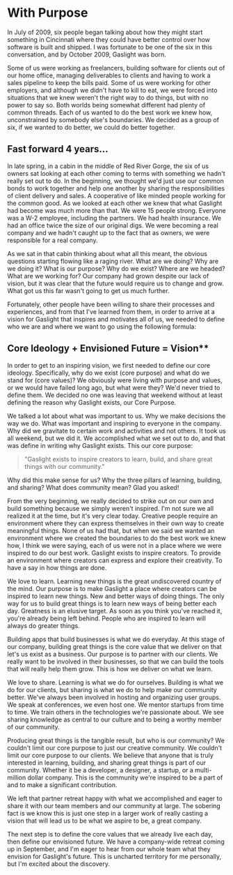# With Purpose

In July of 2009, six people began talking about how they might start something in Cincinnati where they could have better control over how software is built and shipped. I was fortunate to be one of the six in this conversation, and by October 2009, Gaslight was born.

Some of us were working as freelancers, building software for clients out of our home office, managing deliverables to clients and having to work a sales pipeline to keep the bills paid. Some of us were working for other employers, and although we didn't have to kill to eat, we were forced into situations that we knew weren't the right way to do things, but with no power to say so. Both worlds being somewhat different had plenty of common threads. Each of us wanted to do the best work we knew how, unconstrained by somebody else's boundaries. We decided as a group of six, if we wanted to do better, we could do better together.

## Fast forward 4 years...

In late spring, in a cabin in the middle of Red River Gorge, the six of us owners sat looking at each other coming to terms with something we hadn't really set out to do. In the beginning, we thought we'd just use our common bonds to work together and help one another by sharing the responsibilities of client delivery and sales. A cooperative of like minded people working for the common good. As we looked at each other we knew that what Gaslight had become was much more than that. We were 15 people strong. Everyone was a W-2 employee, including the partners. We had health insurance. We had an office twice the size of our original digs. We were becoming a real company and we hadn't caught up to the fact that as owners, we were responsible for a real company.

As we sat in that cabin thinking about what all this meant, the obvious questions starting flowing like a raging river. What are we doing? Why are we doing it? What is our purpose? Why do we exist? Where are we headed? What are we working for? Our company had grown despite our lack of vision, but it was clear that the future would require us to change and grow. What got us this far wasn't going to get us much further.

Fortunately, other people have been willing to share their processes and experiences, and from that I've learned from them, in order to arrive at a vision for Gaslight that inspires and motivates all of us, we needed to define who we are and where we want to go using the following formula:

## Core Ideology + Envisioned Future = Vision**

In order to get to an inspiring vision, we first needed to define our core ideology. Specifically, why do we exist (core purpose) and what do we stand for (core values)? We obviously were living with purpose and values, or we would have failed long ago, but what were they? We'd never tried to define them. We decided no one was leaving that weekend without at least defining the reason why Gaslight exists, our Core Purpose.

We talked a lot about what was important to us. Why we make decisions the way we do. What was important and inspiring to everyone in the company. Why did we gravitate to certain work and activities and not others. It took us all weekend, but we did it. We accomplished what we set out to do, and that was define in writing why Gaslight exists. This our core purpose:

> "Gaslight exists to inspire creators to learn, build, and share great things with our community."

Why did this make sense for us? Why the three pillars of learning, building, and sharing? What does community mean?  Glad you asked!

From the very beginning, we really decided to strike out on our own and build something because we simply weren't inspired. I'm not sure we all realized it at the time, but it's very clear today. Creative people require an environment where they can express themselves in their own way to create meaningful things. None of us had that, but when we said we wanted an environment where we created the boundaries to do the best work we knew how, I think we were saying, each of us were not in a place where we were inspired to do our best work. Gaslight exists to inspire creators. To provide an environment where creators can express and explore their creativity. To have a say in how things are done.  

We love to learn. Learning new things is the great undiscovered country of the mind. Our purpose is to make Gaslight a place where creators can be inspired to learn new things. New and better ways of doing things. The only way for us to build great things is to learn new ways of being better each day. Greatness is an elusive target. As soon as you think you've reached it, you're already being left behind. People who are inspired to learn will always do greater things.

Building apps that build businesses is what we do everyday. At this stage of our company, building great things is the core value that we deliver on that let's us exist as a business. Our purpose is to partner with our clients. We really want to be involved in their businesses, so that we can build the tools that will really help them grow. This is how we deliver on what we learn.

We love to share. Learning is what we do for ourselves. Building is what we do for our clients, but sharing is what we do to help make our community better. We've always been involved in hosting and organizing user groups. We speak at conferences, we even host one. We mentor startups from time to time. We train others in the technologies we're passionate about. We see sharing knowledge as central to our culture and to being a worthy member of our community.

Producing great things is the tangible result, but who is our community? We couldn't limit our core purpose to just our creative community. We couldn't limit our core purpose to our clients. We believe that anyone that is truly interested in learning, building, and sharing great things is part of our community. Whether it be a developer, a designer, a startup, or a multi-million dollar company. This is the community we're inspired to be a part of and to make a significant contribution.

We left that partner retreat happy with what we accomplished and eager to share it with our team members and our community at large. The sobering fact is we know this is just one step in a larger work of really casting a vision that will lead us to be what we aspire to be, a great company.

The next step is to define the core values that we already live each day, then define our envisioned future. We have a company-wide retreat coming up in September, and I'm eager to hear from our whole team what they envision for Gaslight's future. This is uncharted territory for me personally, but I'm excited about the discovery.




























